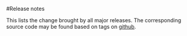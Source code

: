 #Release notes

This lists the change brought by all major releases. The corresponding source
code may be found based on tags on
[github](https://github.com/rustsim/nphysics/releases).
